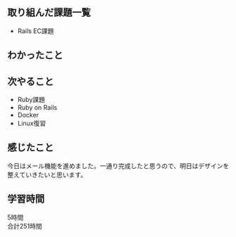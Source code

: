 ## 取り組んだ課題一覧
- Rails EC課題

## わかったこと


## 次やること
- Ruby課題
- Ruby on Rails
- Docker
- Linux復習

## 感じたこと
今日はメール機能を進めました。一通り完成したと思うので、明日はデザインを整えていきたいと思います。

## 学習時間
5時間<br />
合計251時間
